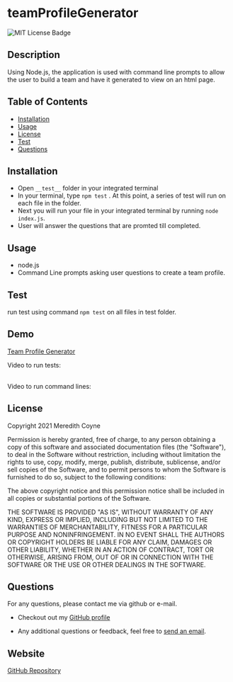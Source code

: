 # teamProfileGenerator

![MIT License Badge](https://img.shields.io/badge/License-MIT-yellow.svg)
  ## Description
  Using Node.js, the application is used with command line prompts to allow the user to build a team and have it generated to view on an html page.
  ## Table of Contents
  - [Installation](#installation)
  - [Usage](#usage)
  - [License](#license)
  - [Test](#tests)
  - [Questions](#questions)
  
  ## Installation
  * Open `__test__` folder in your integrated terminal
  * In your terminal, type `npm test` .  At this point, a series of test will run on each file in the folder.
  * Next you will run your file in your integrated terminal by running `node index.js`.
  * User will answer the questions that are promted till completed.
  ## Usage
 * node.js
 * Command Line prompts asking user questions to create a team profile.


  ## Test
 run test using command `npm test` on all files in test folder.

 ## Demo
 [Team Profile Generator](../assets/teamGenerator.png)

  Video to run tests:
  
  <br>
  Video to run command lines:


  <br>
  
  ## License
  Copyright 2021 Meredith Coyne

Permission is hereby granted, free of charge, to any person obtaining a copy of this software and associated documentation files (the "Software"), to deal in the Software without restriction, including without limitation the rights to use, copy, modify, merge, publish, distribute, sublicense, and/or sell copies of the Software, and to permit persons to whom the Software is furnished to do so, subject to the following conditions:

The above copyright notice and this permission notice shall be included in all copies or substantial portions of the Software.

THE SOFTWARE IS PROVIDED "AS IS", WITHOUT WARRANTY OF ANY KIND, EXPRESS OR IMPLIED, INCLUDING BUT NOT LIMITED TO THE WARRANTIES OF MERCHANTABILITY, FITNESS FOR A PARTICULAR PURPOSE AND NONINFRINGEMENT. IN NO EVENT SHALL THE AUTHORS OR COPYRIGHT HOLDERS BE LIABLE FOR ANY CLAIM, DAMAGES OR OTHER LIABILITY, WHETHER IN AN ACTION OF CONTRACT, TORT OR OTHERWISE, ARISING FROM, OUT OF OR IN CONNECTION WITH THE SOFTWARE OR THE USE OR OTHER DEALINGS IN THE SOFTWARE.


  
  ## Questions
  For any questions, please contact me via github or e-mail. 

  * Checkout out my [GitHub profile](https://github.com/)
  
  * Any additional questions or feedback, feel free to [send an email](mailto:meredithleigh.coyne@gmail.com). 
  
 

  ## Website 
 
  [GitHub Repository](https://github.com/meredithcoyne/teamProfileGenerator)


